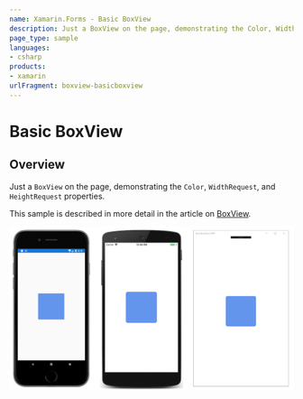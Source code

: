 ```yaml
---
name: Xamarin.Forms - Basic BoxView
description: Just a BoxView on the page, demonstrating the Color, WidthRequest, and HeightRequest properties
page_type: sample
languages:
- csharp
products:
- xamarin
urlFragment: boxview-basicboxview
---
```


# Basic BoxView

## Overview

Just a `BoxView` on the page, demonstrating the `Color`, `WidthRequest`, and `HeightRequest` properties.

This sample is described in more detail in the article on [BoxView](https://docs.microsoft.com/xamarin/xamarin-forms/user-interface/boxview).

![Basic BoxView application screenshot](Screenshots/01All.png "Basic BoxView application screenshot")
